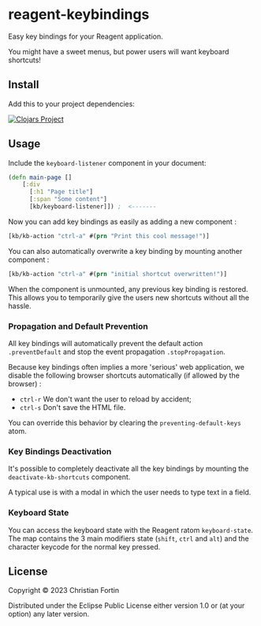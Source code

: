 # reagent-keybindings

Easy key bindings for your Reagent application.

You might have a sweet menus, but power users will want keyboard shortcuts!

## Install
Add this to your project dependencies:

[![Clojars Project](https://img.shields.io/clojars/v/org.clojars.frozenlock/reagent-keybindings.svg)](https://clojars.org/org.clojars.frozenlock/reagent-keybindings)


## Usage

Include the `keyboard-listener` component in your document:

```clj
(defn main-page []
	[:div
	  [:h1 "Page title"]
	  [:span "Some content"]
	  [kb/keyboard-listener]]) ;  <-------
```

Now you can add key bindings as easily as adding a new component :

```clj
[kb/kb-action "ctrl-a" #(prn "Print this cool message!")]
```

You can also automatically overwrite a key binding by mounting another component :

```clj
[kb/kb-action "ctrl-a" #(prn "initial shortcut overwritten!")]
```

When the component is unmounted, any previous key binding is restored.
This allows you to temporarily give the users new shortcuts without
all the hassle.

### Propagation and Default Prevention

All key bindings will automatically prevent the default action
`.preventDefault` and stop the event propagation `.stopPropagation`.


Because key bindings often implies a more 'serious' web application, we
disable the following browser shortcuts automatically (if allowed by
the browser) :

- `ctrl-r` We don't want the user to reload by accident;
- `ctrl-s` Don't save the HTML file.

You can override this behavior by clearing the `preventing-default-keys` atom.


### Key Bindings Deactivation

It's possible to completely deactivate all the key bindings by
mounting the `deactivate-kb-shortcuts` component. 

A typical use is with a modal in which the user needs to type text in
a field.

### Keyboard State

You can access the keyboard state with the Reagent ratom
`keyboard-state`. The map contains the 3 main modifiers state
(`shift`, `ctrl` and `alt`) and the character keycode for the normal
key pressed.


## License

Copyright © 2023 Christian Fortin

Distributed under the Eclipse Public License either version 1.0 or (at
your option) any later version.
